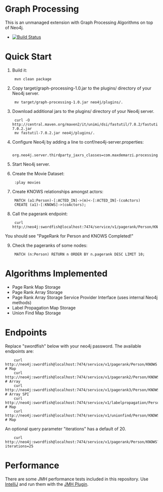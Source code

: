 Graph Processing
================

This is an unmanaged extension with Graph Processing Algorithms on top of Neo4j.

- [![Build Status](https://secure.travis-ci.org/maxdemarzi/graph_processing.png?branch=master)](http://travis-ci.org/maxdemarzi/graph_processing)

# Quick Start

1. Build it:

        mvn clean package

2. Copy target/graph-processing-1.0.jar to the plugins/ directory of your Neo4j server.

        mv target/graph-processing-1.0.jar neo4j/plugins/.

3. Download additional jars to the plugins/ directory of your Neo4j server.

        curl -O http://central.maven.org/maven2/it/unimi/dsi/fastutil/7.0.2/fastutil-7.0.2.jar
        mv fastutil-7.0.2.jar neo4j/plugins/.

4. Configure Neo4j by adding a line to conf/neo4j-server.properties:

        org.neo4j.server.thirdparty_jaxrs_classes=com.maxdemarzi.processing=/service

5. Start Neo4j server.

6. Create the Movie Dataset:

        :play movies

7. Create KNOWS relationships amongst actors:

        MATCH (a1:Person)-[:ACTED_IN]->(m)<-[:ACTED_IN]-(coActors)
        CREATE (a1)-[:KNOWS]->(coActors);

8. Call the pagerank endpoint:

        curl http://neo4j:swordfish@localhost:7474/service/v1/pagerank/Person/KNOWS

You should see "PageRank for Person and KNOWS Completed!"

9. Check the pageranks of some nodes:

        MATCH (n:Person) RETURN n ORDER BY n.pagerank DESC LIMIT 10;


# Algorithms Implemented

- Page Rank Map Storage
- Page Rank Array Storage
- Page Rank Array Storage Service Provider Interface (uses internal Neo4j methods)
- Label Propagation Map Storage
- Union Find Map Storage

# Endpoints

Replace "swordfish" below with your neo4j password.  The available endpoints are:

        curl http://neo4j:swordfish@localhost:7474/service/v1/pagerank/Person/KNOWS          # Map
        curl http://neo4j:swordfish@localhost:7474/service/v1/pagerank2/Person/KNOWS         # Array
        curl http://neo4j:swordfish@localhost:7474/service/v1/pagerank3/Person/KNOWS         # Array SPI
        curl http://neo4j:swordfish@localhost:7474/service/v1/labelpropagation/Person/KNOWS  # Map
        curl http://neo4j:swordfish@localhost:7474/service/v1/unionfind/Person/KNOWS         # Map

An optional query parameter "iterations" has a default of 20.

        curl http://neo4j:swordfish@localhost:7474/service/v1/pagerank/Person/KNOWS?iterations=25

# Performance

There are some JMH performance tests included in this repository.
Use [IntelliJ](https://www.jetbrains.com/idea/ "IntelliJ") and run them with the [JMH Plugin](https://github.com/artyushov/idea-jmh-plugin "JMH Plugin").
